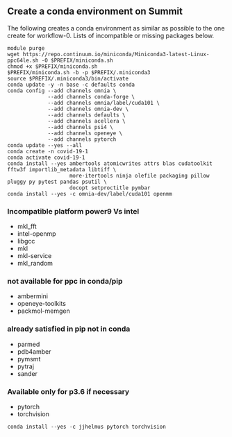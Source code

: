 ## Create a conda environment on Summit

The following creates a conda environment as similar as possible to the one create for workflow-0. Lists of incompatible or missing packages below.

```
module purge
wget https://repo.continuum.io/miniconda/Miniconda3-latest-Linux-ppc64le.sh -O $PREFIX/miniconda.sh
chmod +x $PREFIX/miniconda.sh
$PREFIX/miniconda.sh -b -p $PREFIX/.miniconda3
source $PREFIX/.miniconda3/bin/activate
conda update -y -n base -c defaults conda
conda config --add channels omnia \
             --add channels conda-forge \
             --add channels omnia/label/cuda101 \
             --add channels omnia-dev \
             --add channels defaults \
             --add channels acellera \
             --add channels psi4 \
             --add channels openeye \
             --add channels pytorch
conda update --yes --all
conda create -n covid-19-1
conda activate covid-19-1
conda install --yes ambertools atomicwrites attrs blas cudatoolkit fftw3f importlib_metadata libtiff \
                    more-itertools ninja olefile packaging pillow pluggy py pytest pandas psutil \
                    docopt setproctitle pymbar 
conda install --yes -c omnia-dev/label/cuda101 openmm
```
### Incompatible platform power9 Vs intel
- mkl_fft
- intel-openmp
- libgcc
- mkl
- mkl-service
- mkl_random

### not available for ppc in conda/pip
- ambermini
- openeye-toolkits
- packmol-memgen

### already satisfied in pip not in conda
- parmed 
- pdb4amber 
- pymsmt
- pytraj
- sander

### Available only for p3.6 if necessary
- pytorch
- torchvision
```
conda install --yes -c jjhelmus pytorch torchvision
```
